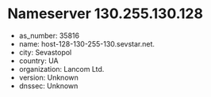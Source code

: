 # Nameserver 130.255.130.128

* as_number: 35816
* name: host-128-130-255-130.sevstar.net.
* city: Sevastopol
* country: UA
* organization: Lancom Ltd.
* version: Unknown
* dnssec: Unknown
